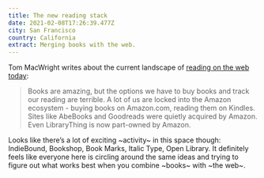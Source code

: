 ```yaml
---
title: The new reading stack
date: 2021-02-08T17:26:39.477Z
city: San Francisco
country: California
extract: Merging books with the web.
---
```

Tom MacWright writes about the current landscape of [reading on the web today](https://macwright.com/2020/12/24/the-new-reading-stack.html): 

> Books are amazing, but the options we have to buy books and track our reading are terrible. A lot of us are locked into the Amazon ecosystem - buying books on Amazon.com, reading them on Kindles. Sites like AbeBooks and Goodreads were quietly acquired by Amazon. Even LibraryThing is now part-owned by Amazon.

Looks like there’s a lot of exciting ~activity~ in this space though: IndieBound, Bookshop, Book Marks, Italic Type, Open Library. It definitely feels like everyone here is circling around the same ideas and trying to figure out what works best when you combine ~books~ with ~the web~.